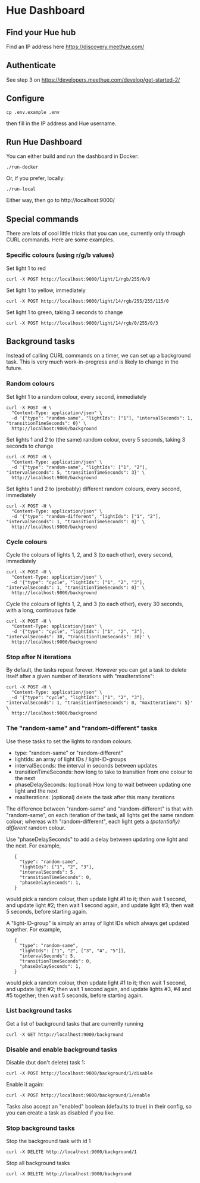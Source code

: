 # Hue Dashboard

## Find your Hue hub

Find an IP address here https://discovery.meethue.com/

## Authenticate

See step 3 on https://developers.meethue.com/develop/get-started-2/

## Configure

    cp .env.example .env

then fill in the IP address and Hue username.

## Run Hue Dashboard

You can either build and run the dashboard in Docker:

    ./run-docker

Or, if you prefer, locally:

    ./run-local

Either way, then go to http://localhost:9000/

## Special commands

There are lots of cool little tricks that you can use, currently only through CURL commands. Here are some examples.

### Specific colours (using r/g/b values)

Set light 1 to red

    curl -X POST http://localhost:9000/light/1/rgb/255/0/0

Set light 1 to yellow, immediately

    curl -X POST http://localhost:9000/light/14/rgb/255/255/115/0

Set light 1 to green, taking 3 seconds to change

    curl -X POST http://localhost:9000/light/14/rgb/0/255/0/3

## Background tasks

Instead of calling CURL commands on a timer, we can set up a background task. This is very much work-in-progress and is likely to change in the future.

### Random colours

Set light 1 to a random colour, every second, immediately

    curl -X POST -H \
      "Content-Type: application/json" \
      -d '{"type": "random-same", "lightIds": ["1"], "intervalSeconds": 1, "transitionTimeSeconds": 0}' \
      http://localhost:9000/background

Set lights 1 and 2 to (the same) random colour, every 5 seconds, taking 3 seconds to change

    curl -X POST -H \
      "Content-Type: application/json" \
      -d '{"type": "random-same", "lightIds": ["1", "2"], "intervalSeconds": 5, "transitionTimeSeconds": 3}' \
      http://localhost:9000/background

Set lights 1 and 2 to (probably) different random colours, every second, immediately

    curl -X POST -H \
      "Content-Type: application/json" \
      -d '{"type": "random-different", "lightIds": ["1", "2"], "intervalSeconds": 1, "transitionTimeSeconds": 0}' \
      http://localhost:9000/background

### Cycle colours

Cycle the colours of lights 1, 2, and 3 (to each other), every second, immediately

    curl -X POST -H \
      "Content-Type: application/json" \
      -d '{"type": "cycle", "lightIds": ["1", "2", "3"], "intervalSeconds": 1, "transitionTimeSeconds": 0}' \
      http://localhost:9000/background

Cycle the colours of lights 1, 2, and 3 (to each other), every 30 seconds, with a long, continuous fade

    curl -X POST -H \
      "Content-Type: application/json" \
      -d '{"type": "cycle", "lightIds": ["1", "2", "3"], "intervalSeconds": 30, "transitionTimeSeconds": 30}' \
      http://localhost:9000/background

### Stop after N iterations

By default, the tasks repeat forever. However you can get a task to
delete itself after a given number of iterations with "maxIterations":

    curl -X POST -H \
      "Content-Type: application/json" \
      -d '{"type": "cycle", "lightIds": ["1", "2", "3"], "intervalSeconds": 1, "transitionTimeSeconds": 0, "maxIterations": 5}' \
      http://localhost:9000/background

### The "random-same" and "random-different" tasks

Use these tasks to set the lights to random colours.

 * type: "random-same" or "random-different"
 * lightIds: an array of light IDs / light-ID-groups
 * intervalSeconds: the interval in seconds between updates
 * transitionTimeSeconds: how long to take to transition from one colour to the next
 * phaseDelaySeconds: (optional) How long to wait between updating one light and the next
 * maxIterations: (optional) delete the task after this many iterations

The difference between "random-same" and "random-different" is that
with "random-same", on each iteration of the task, all lights get the
same random colour; whereas with "random-different", each light gets a
_(potentially) different_ random colour.

Use "phaseDelaySeconds" to add a delay between updating one light and the next.
For example,
```
   {
     "type": "random-same",
     "lightIds": ["1", "2", "3"],
     "intervalSeconds": 5,
     "transitionTimeSeconds": 0,
     "phaseDelaySeconds": 1,
   }
```
would pick a random colour, then update light #1 to it; then wait 1 second,
and update light #2; then wait 1 second again, and update light #3; then wait
5 seconds, before starting again.

A "light-ID-group" is simply an array of light IDs which always get updated
together. For example,
```
   {
     "type": "random-same",
     "lightIds": ["1", "2", ["3", "4", "5"]],
     "intervalSeconds": 5,
     "transitionTimeSeconds": 0,
     "phaseDelaySeconds": 1,
   }
```
would pick a random colour, then update light #1 to it; then wait 1 second,
and update light #2; then wait 1 second again, and update lights #3, #4 and #5
together; then wait 5 seconds, before starting again.

### List background tasks

Get a list of background tasks that are currently running

    curl -X GET http://localhost:9000/background

### Disable and enable background tasks

Disable (but don't delete) task 1:

    curl -X POST http://localhost:9000/background/1/disable

Enable it again:

    curl -X POST http://localhost:9000/background/1/enable

Tasks also accept an "enabled" boolean (defaults to true) in their config,
so you can create a task as disabled if you like.

### Stop background tasks

Stop the background task with id 1

    curl -X DELETE http://localhost:9000/background/1

Stop all background tasks

    curl -X DELETE http://localhost:9000/background
